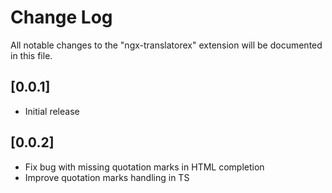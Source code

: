 # Change Log

All notable changes to the "ngx-translatorex" extension will be documented in this file.

## [0.0.1]

- Initial release

## [0.0.2]

- Fix bug with missing quotation marks in HTML completion
- Improve quotation marks handling in TS